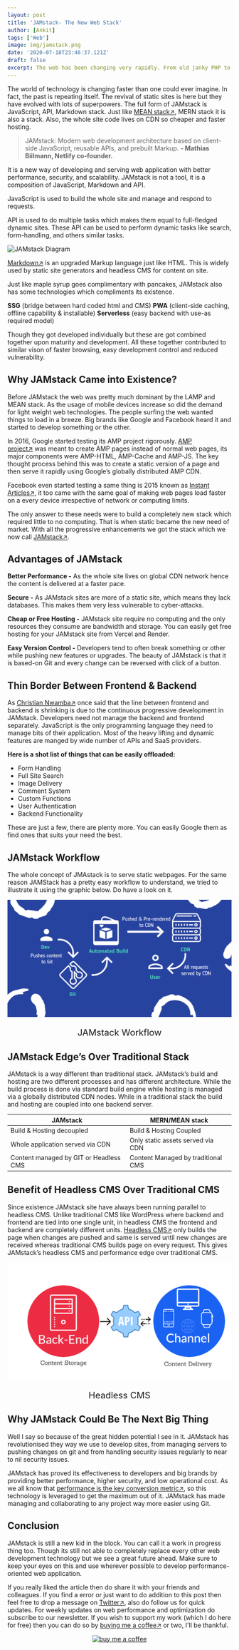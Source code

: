 ```yaml
---
layout: post
title: 'JAMstack- The New Web Stack'
author: [Ankit]
tags: ['Web']
image: img/jamstack.png
date: '2020-07-18T23:46:37.121Z'
draft: false
excerpt: The web has been changing very rapidly. From old janky PHP to new serverless functions, we have travelled a lot. If you are still unknown about JAMstack then this is for you.
---
```


The world of technology is changing faster than one could ever imagine. In fact, the past is repeating itself. The revival of static sites is here but they have evolved with lots of superpowers. The full form of JAMstack is JavaScript, API, Markdown stack. Just like [MEAN stack↗](https://www.ibm.com/cloud/learn/mean-stack-explained), MERN stack it is also a stack. Also, the whole site code lives on CDN so cheaper and faster hosting.

>JAMstack: Modern web development architecture based on client-side JavaScript, reusable APIs, and prebuilt Markup. **- Mathias Biilmann, Netlify co-founder.**

It is a new way of developing and serving web application with better performance, security, and scalability. JAMstack is not a tool, it is a composition of JavaScript, Markdown and API.

JavaScript is used to build the whole site and manage and respond to requests.

API is used to do multiple tasks which makes them equal to full-fledged dynamic sites. These API can be used to perform dynamic tasks like search, form-handling, and others similar tasks.

![JAMstack Diagram](https://devstorage.b-cdn.net/jamstack-diagram.svg)

[Markdown↗](https://www.markdownguide.org/) is an upgraded Markup language just like HTML. This is widely used by static site generators and headless CMS for content on site.

Just like maple syrup goes complimentary with pancakes, JAMstack also has some technologies which compliments its existence.

**SSG** (bridge between hard coded html and CMS) **PWA** (client-side caching, offline capability & installable) **Serverless** (easy backend with use-as required model)

Though they got developed individually but these are got combined together upon maturity and development. All these together contributed to similar vison of faster browsing, easy development control and reduced vulnerability.

## **Why JAMstack Came into Existence?**

Before JAMstack the web was pretty much dominant by the LAMP and MEAN stack. As the usage of mobile devices increase so did the demand for light weight web technologies. The people surfing the web wanted things to load in a breeze. Big brands like Google and Facebook heard it and started to develop something or the other.

In 2016, Google started testing its AMP project rigorously. [AMP project↗](https://amp.dev/) was meant to create AMP pages instead of normal web pages, its major components were AMP-HTML, AMP-Cache and AMP-JS. The key thought process behind this was to create a static version of a page and then serve it rapidly using Google’s globally distributed AMP CDN.

Facebook even started testing a same thing is 2015 known as [Instant Articles↗](https://developers.facebook.com/docs/instant-articles/), it too came with the same goal of making web pages load faster on a every device irrespective of network or computing limits.

The only answer to these needs were to build a completely new stack which required little to no computing. That is when static became the new need of market. With all the progressive enhancements we got the stack which we now call [JAMstack↗](https://jamstack.org/).

## **Advantages of JAMstack**

**Better Performance -** As the whole site lives on global CDN network hence the content is delivered at a faster pace.

**Secure -** As JAMstack sites are more of a static site, which means they lack databases. This makes them very less vulnerable to cyber-attacks.

**Cheap or Free Hosting -** JAMstack site require no computing and the only resources they consume are bandwidth and storage. You can easily get free hosting for your JAMstack site from Vercel and Render.

**Easy Version Control -** Developers tend to often break something or other while pushing new features or upgrades. The beauty of JAMstack is that it is based-on Git and every change can be reversed with click of a button.

## **Thin Border Between Frontend & Backend**

As [Christian Nwamba↗](https://twitter.com/codebeast/status/1133927268697305091) once said that the line between frontend and backend is shrinking is due to the continuous progressive development in JAMstack. Developers need not manage the backend and frontend separately. JavaScript is the only programming language they need to manage bits of their application. Most of the heavy lifting and dynamic features are manged by wide number of APIs and SaaS providers.

**Here is a shot list of things that can be easily offloaded:**

- Form Handling
- Full Site Search
- Image Delivery
- Comment System
- Custom Functions
- User Authentication
- Backend Functionality

These are just a few, there are plenty more. You can easily Google them as find ones that suits your need the best.

## **JAMstack Workflow**

The whole concept of JMAstack is to serve static webpages. For the same reason JAMStack has a pretty easy workflow to understand, we tried to illustrate it using the graphic below. Do have a look on it.

![JAMstack Workflow](img/jamstack-workflow.png)
<p style="text-align: center; font-size:1.25rem">JAMstack Workflow</p>

## **JAMstack Edge’s Over Traditional Stack**

JAMstack is a way different than traditional stack. JAMstack’s build and hosting are two different processes and has different architecture. While the build process is done via standard build engine while hosting is managed via a globally distributed CDN nodes. While in a traditional stack the build and hosting are coupled into one backend server.

|JAMstack                                | MERN/MEAN stack                    |
|----------------------------------------|------------------------------------|
| Build & Hosting decoupled              | Build & Hosting Coupled            |
| Whole application served via CDN       | Only static assets served via CDN  |
| Content managed by GIT or Headless CMS | Content Managed by traditional CMS |

## **Benefit of Headless CMS Over Traditional CMS**

Since existence JAMstack site have always been running parallel to headless CMS. Unlike traditional CMS like WordPress where backend and frontend are tied into one single unit, in headless CMS the frontend and backend are completely different units. [Headless CMS↗](https://www.storyblok.com/tp/headless-cms-explained) only builds the page when changes are pushed and same is served until new changes are received whereas traditional CMS builds page on every request. This gives JAMstack’s headless CMS and performance edge over traditional CMS.

![Headless CMS](img/headless-cms.png)
<p style="text-align: center; font-size:1.25rem">Headless CMS</p>

## **Why JAMstack Could Be The Next Big Thing**

Well I say so because of the great hidden potential I see in it. JAMstack has revolutionised they way we use to develop sites, from managing servers to pushing changes on git and from handling security issues regularly to near to nil security issues.

JAMstack has proved its effectiveness to developers and big brands by providing better performance, higher security, and low operational cost. As we all know that [performance is the key conversion metric↗](https://www.cloudflare.com/learning/performance/more/website-performance-conversion-rates/), so this technology is leveraged to get the maximum out of it. JAMstack has made managing and collaborating to any project way more easier using Git.

## **Conclusion**

JAMstack is still a new kid in the block. You can call it a work in progress thing too. Though its still not able to completely replace every other web development technology but we see a great future ahead. Make sure to keep your eyes on this and use wherever possible to develop performance-oriented web application.

If you really liked the article then do share it with your friends and colleagues. If you find a error or just want to do addition to this post then feel free to drop a message on [Twitter↗](https://twitter.com/devxify), also do follow us for quick updates. For weekly updates on web performance and optimization do subscribe to our newsletter. If you wish to support my work (which I do here for free) then you can do so by [buying me a coffee↗](https://www.buymeacoffee.com/Devxify) or two, I'll be thankful.

<p style="text-align:center">
<a href="https://www.buymeacoffee.com/Devxify" rel="noreferrer nofollow" target="_blank"><img alt="buy me a coffee" src="https://devstorage.b-cdn.net/bmc.svg"></a>
</p>
<!--Comments System-->
<script src="https://utteranc.es/client.js" data-repo="Devxify/devxify-comment" data-issue-term="pathname" data-theme="github-light" crossorigin="anonymous" async>
</script>
